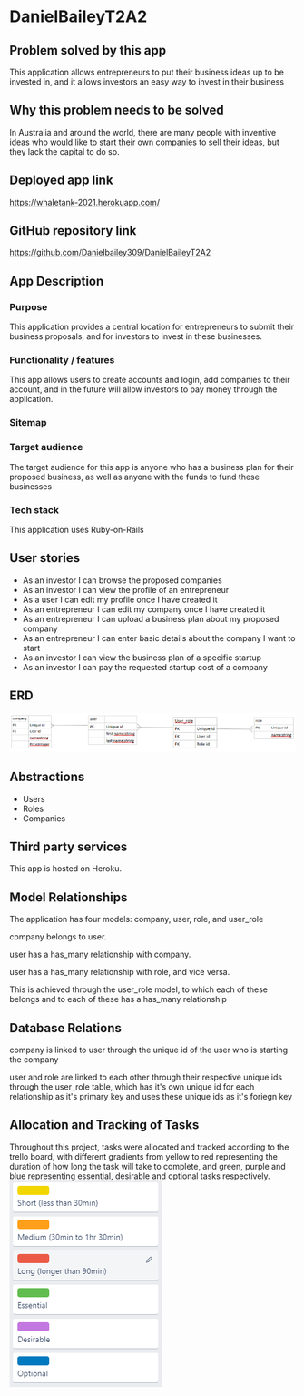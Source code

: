 # DanielBaileyT2A2

## Problem solved by this app
This application allows entrepreneurs to put their business ideas up to be invested in, and it allows investors an easy way to invest in their business

## Why this problem needs to be solved
In Australia and around the world, there are many people with inventive ideas who would like to start their own companies to sell their ideas, but they lack the capital to do so.

## Deployed app link
https://whaletank-2021.herokuapp.com/

## GitHub repository link
https://github.com/Danielbailey309/DanielBaileyT2A2

## App Description
### Purpose
This application provides a central location for entrepreneurs to submit their business proposals, and for investors to invest in these businesses.
### Functionality / features
This app allows users to create accounts and login, add companies to their account, and in the future will allow investors to pay money through the application.
### Sitemap

### Target audience
The target audience for this app is anyone who has a business plan for their proposed business, as well as anyone with the funds to fund these businesses
### Tech stack
This application uses Ruby-on-Rails

## User stories
- As an investor I can browse the proposed companies
- As an investor I can view the profile of an entrepreneur
- As a user I can edit my profile once I have created it
- As an entrepreneur I can edit my company once I have created it
- As an entrepreneur I can upload a business plan about my proposed company
- As an entrepreneur I can enter basic details about the company I want to start
- As an investor I can view the business plan of a specific startup
- As an investor I can pay the requested startup cost of a company

## ERD
![Entity Relational Diagram](./docs/erd.png)

## Abstractions
- Users
- Roles
- Companies

## Third party services
This app is hosted on Heroku.

## Model Relationships
The application has four models: company, user, role, and user_role

company belongs to user.

user has a has_many relationship with company.

user has a has_many relationship with role, and vice versa.

This is achieved through the user_role model, to which each of these belongs and to each of these has a has_many relationship

## Database Relations
company is linked to user through the unique id of the user who is starting the company

user and role are linked to each other through their respective unique ids through the user_role table, which has it's own unique id for each relationship as it's primary key and uses these unique ids as it's foriegn key

## Allocation and Tracking of Tasks
Throughout this project, tasks were allocated and tracked according to the trello board, with different gradients from yellow to red representing the duration of how long the task will take to complete, and green, purple and blue representing essential, desirable and optional tasks respectively.
![Allocation of Tasks](./docs/allocation.png)
